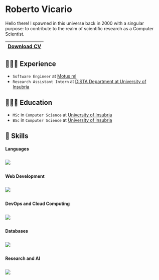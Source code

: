 # Roberto Vicario

Hello there! I spawned in this universe back in 2000 with a singular purpose: to contribute to the realm of scientific research as a Computer Scientist.

| <a href="https://github.com/robertovicario/robertovicario/blob/main/docs/RobertoVicario-CV.pdf" download>Download CV</a> |
| -- |

## 👨🏻‍💻 Experience

- `Software Engineer` at [Motus ml](https://www.motusml.com)
- `Research Assistant Intern` at [DiSTA Department at University of Insubria](https://www.uninsubria.it/rubrica/dipartimento-di-scienze-teoriche-e-applicate)

## 👨🏻‍🎓 Education

- `MSc` in `Computer Science` at [University of Insubria](https://www.uninsubria.it)
- `BSc` in `Computer Science` at [University of Insubria](https://www.uninsubria.it)

## 🚀 Skills

#### Languages

<img src="https://skillicons.dev/icons?i=java,c,cpp,python,js,bash&amp;theme=light" style="margin-top: 8px;margin-bottom: 8px;">

#### Web Development

<img src="https://skillicons.dev/icons?i=html,css,bootstrap,django,flask,wordpress&amp;theme=light" style="margin-top: 8px;margin-bottom: 8px;">

#### DevOps and Cloud Computing

<img src="https://skillicons.dev/icons?i=spring,docker,kubernetes,git,gcp,terraform&amp;theme=light" style="margin-top: 8px;margin-bottom: 8px;">

#### Databases

<img src="https://skillicons.dev/icons?i=mysql,postgres,sqlite,mongodb,hibernate,firebase&amp;theme=light" style="margin-top: 8px;margin-bottom: 8px;">

#### Research and AI

<img src="https://skillicons.dev/icons?i=r,scala,matlab,sklearn,pytorch,tensorflow&amp;theme=light" style="margin-top: 8px;margin-bottom: 8px;">

